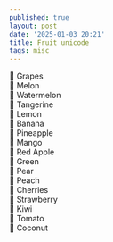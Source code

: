 ```yaml
---
published: true
layout: post
date: '2025-01-03 20:21'
title: Fruit unicode
tags: misc 
---
```

🍇	Grapes  
🍈	Melon  
🍉	Watermelon  
🍊	Tangerine  
🍋	Lemon  
🍌	Banana  
🍍	Pineapple  
🥭	Mango  
🍎	Red Apple  
🍏	Green  
🍐	Pear  
🍑	Peach  
🍒	Cherries  
🍓	Strawberry  
🥝	Kiwi  
🍅	Tomato  
🥥	Coconut  
